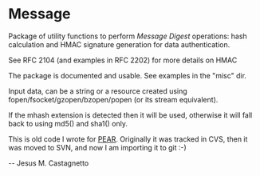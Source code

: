 Message
=======

Package of utility functions to perform *Message Digest* operations:
hash calculation and HMAC signature generation for data authentication.

See RFC 2104 (and examples in RFC 2202) for more details on HMAC

The package is documented and usable.  See examples in the "misc" dir.

Input data, can be a string or a resource created using
fopen/fsocket/gzopen/bzopen/popen (or its stream equivalent).

If the mhash extension is detected then it will be used, otherwise
it will fall back to using md5() and sha1() only.

This is old code I wrote for [PEAR](http://pear.php.net). 
Originally it was tracked in CVS, then it was moved to SVN, 
and now I am importing it to git :-)

-- Jesus M. Castagnetto
